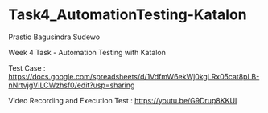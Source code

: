# Task4_AutomationTesting-Katalon

Prastio Bagusindra Sudewo

Week 4 Task - Automation Testing with Katalon

Test Case : https://docs.google.com/spreadsheets/d/1VdfmW6ekWj0kgLRx05cat8pLB-nNrtvjgVILCWzhsf0/edit?usp=sharing

Video Recording and Execution Test : https://youtu.be/G9Drup8KKUI